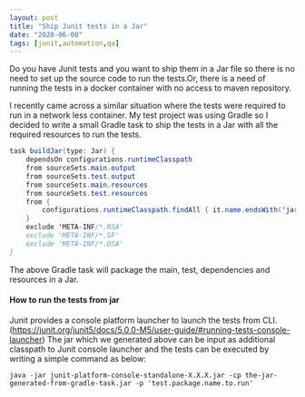```yaml
---
layout: post
title: "Ship Junit tests in a Jar"
date: "2020-06-08"
tags: [junit,automation,qa]
---
```

Do you have Junit tests and you want to ship them in a Jar file so there is no need to set up the source code to run the tests.Or, there is a need of running the tests in a docker container with no access to maven repository.

I recently came across a similar situation where the tests were required to run in a network less container. My test project was using Gradle so I decided to write a small Gradle task to ship the tests in a Jar with all the required resources to run the tests.

```java
task buildJar(type: Jar) {
    dependsOn configurations.runtimeClasspath
    from sourceSets.main.output
    from sourceSets.test.output
    from sourceSets.main.resources
    from sourceSets.test.resources
    from {
        configurations.runtimeClasspath.findAll { it.name.endsWith('jar') }.collect { zipTree(it) }
    }
    exclude 'META-INF/*.RSA'
    exclude 'META-INF/*.SF'
    exclude 'META-INF/*.DSA'
}
```
The above Gradle task will package the main, test, dependencies and resources in a Jar.

#### How to run the tests from jar
Junit provides a console platform launcher to launch the tests from CLI.(https://junit.org/junit5/docs/5.0.0-M5/user-guide/#running-tests-console-launcher)
The jar which we generated above can be input as additional classpath to Junit console launcher and the tests can be executed by writing a simple command as below:

```
java -jar junit-platform-console-standalone-X.X.X.jar -cp the-jar-generated-from-gradle-task.jar -p 'test.package.name.to.run'
```
